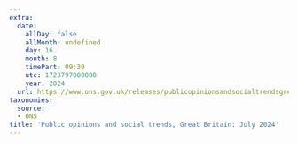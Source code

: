 ```yaml
---
extra:
  date:
    allDay: false
    allMonth: undefined
    day: 16
    month: 8
    timePart: 09:30
    utc: 1723797000000
    year: 2024
  url: https://www.ons.gov.uk/releases/publicopinionsandsocialtrendsgreatbritainjuly2024
taxonomies:
  source:
  - ONS
title: 'Public opinions and social trends, Great Britain: July 2024'
---
```

